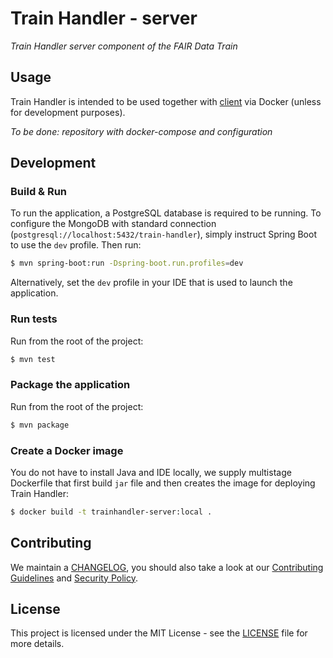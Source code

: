 # Train Handler - server

*Train Handler server component of the FAIR Data Train*

## Usage

Train Handler is intended to be used together with [client](https://github.com/FAIRDataTeam/TrainHandler-client) via Docker (unless for development purposes).

*To be done: repository with docker-compose and configuration*

## Development

### Build & Run

To run the application, a PostgreSQL database is required to be running. To configure the MongoDB with standard
connection (`postgresql://localhost:5432/train-handler`), simply instruct Spring Boot to use the `dev` profile. Then run:

```bash
$ mvn spring-boot:run -Dspring-boot.run.profiles=dev
```

Alternatively, set the `dev` profile in your IDE that is used to launch the application.

### Run tests

Run from the root of the project:

```bash
$ mvn test
```

### Package the application

Run from the root of the project:

```bash
$ mvn package
```

### Create a Docker image

You do not have to install Java and IDE locally, we supply multistage Dockerfile that first 
build `jar` file and then creates the image for deploying Train Handler:

```bash
$ docker build -t trainhandler-server:local .
```

## Contributing

We maintain a [CHANGELOG](CHANGELOG.md), you should also take a look at our [Contributing Guidelines](CONTRIBUTING.md)
and [Security Policy](SECURITY.md).

## License

This project is licensed under the MIT License - see the [LICENSE](LICENSE) file for more details.
